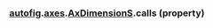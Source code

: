 ### [autofig](autofig.md).[axes](autofig.axes.md).[AxDimensionS](autofig.axes.AxDimensionS.md).calls (property)



